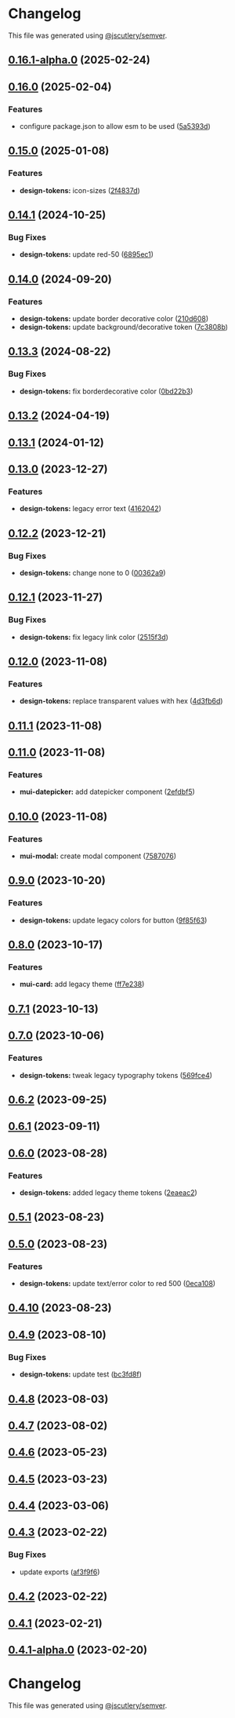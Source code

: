 # Changelog

This file was generated using [@jscutlery/semver](https://github.com/jscutlery/semver).

## [0.16.1-alpha.0](https://github.com/Availity/element/compare/@availity/design-tokens@0.16.0...@availity/design-tokens@0.16.1-alpha.0) (2025-02-24)

## [0.16.0](https://github.com/Availity/element/compare/@availity/design-tokens@0.15.0...@availity/design-tokens@0.16.0) (2025-02-04)


### Features

* configure package.json to allow esm to be used ([5a5393d](https://github.com/Availity/element/commit/5a5393de761f52608e714dd94a05106937dd95db))

## [0.15.0](https://github.com/Availity/element/compare/@availity/design-tokens@0.14.1...@availity/design-tokens@0.15.0) (2025-01-08)


### Features

* **design-tokens:** icon-sizes ([2f4837d](https://github.com/Availity/element/commit/2f4837d48265fe0e9c5faf8a0aaecd98ff207bc2))

## [0.14.1](https://github.com/Availity/element/compare/@availity/design-tokens@0.14.0...@availity/design-tokens@0.14.1) (2024-10-25)


### Bug Fixes

* **design-tokens:** update red-50 ([6895ec1](https://github.com/Availity/element/commit/6895ec176f83686ce8b96a31a053f834ec3205b7))

## [0.14.0](https://github.com/Availity/element/compare/@availity/design-tokens@0.13.3...@availity/design-tokens@0.14.0) (2024-09-20)


### Features

* **design-tokens:**  update border decorative color ([210d608](https://github.com/Availity/element/commit/210d608ce0c0e816800b52d82d513165e941839b))
* **design-tokens:** update background/decorative token ([7c3808b](https://github.com/Availity/element/commit/7c3808bec9cf47f25f27678d5947134c2859ece6))

## [0.13.3](https://github.com/Availity/element/compare/@availity/design-tokens@0.13.2...@availity/design-tokens@0.13.3) (2024-08-22)


### Bug Fixes

* **design-tokens:** fix borderdecorative color ([0bd22b3](https://github.com/Availity/element/commit/0bd22b31efa52116e22bc22359bd31b504f47b78))

## [0.13.2](https://github.com/Availity/element/compare/@availity/design-tokens@0.13.1...@availity/design-tokens@0.13.2) (2024-04-19)

## [0.13.1](https://github.com/Availity/element/compare/@availity/design-tokens@0.13.0...@availity/design-tokens@0.13.1) (2024-01-12)

## [0.13.0](https://github.com/Availity/element/compare/@availity/design-tokens@0.12.2...@availity/design-tokens@0.13.0) (2023-12-27)


### Features

* **design-tokens:** legacy error text ([4162042](https://github.com/Availity/element/commit/416204278761f03356391c02f5301d9f598d5686))

## [0.12.2](https://github.com/Availity/element/compare/@availity/design-tokens@0.12.1...@availity/design-tokens@0.12.2) (2023-12-21)


### Bug Fixes

* **design-tokens:** change none to 0 ([00362a9](https://github.com/Availity/element/commit/00362a9cfc7dd1a3b6b9d29fa92f849de2f566ee))

## [0.12.1](https://github.com/Availity/element/compare/@availity/design-tokens@0.12.0...@availity/design-tokens@0.12.1) (2023-11-27)

### Bug Fixes

- **design-tokens:** fix legacy link color ([2515f3d](https://github.com/Availity/element/commit/2515f3d342977e97a79250d412f4e3c4e459f137))

## [0.12.0](https://github.com/Availity/element/compare/@availity/design-tokens@0.11.1...@availity/design-tokens@0.12.0) (2023-11-08)

### Features

- **design-tokens:** replace transparent values with hex ([4d3fb6d](https://github.com/Availity/element/commit/4d3fb6ded412ff30dbc76fbc054b356ad6e31245))

## [0.11.1](https://github.com/Availity/element/compare/@availity/design-tokens@0.11.0...@availity/design-tokens@0.11.1) (2023-11-08)

## [0.11.0](https://github.com/Availity/element/compare/@availity/design-tokens@0.10.0...@availity/design-tokens@0.11.0) (2023-11-08)

### Features

- **mui-datepicker:** add datepicker component ([2efdbf5](https://github.com/Availity/element/commit/2efdbf5112583c4322d588823f0ce0b7227fde6f))

## [0.10.0](https://github.com/Availity/element/compare/@availity/design-tokens@0.9.0...@availity/design-tokens@0.10.0) (2023-11-08)

### Features

- **mui-modal:** create modal component ([7587076](https://github.com/Availity/element/commit/75870768799c5014161f173c8b61f0f245570952))

## [0.9.0](https://github.com/Availity/element/compare/@availity/design-tokens@0.8.0...@availity/design-tokens@0.9.0) (2023-10-20)

### Features

- **design-tokens:** update legacy colors for button ([9f85f63](https://github.com/Availity/element/commit/9f85f630fd501aa682612b5b8074d311372f854e))

## [0.8.0](https://github.com/Availity/element/compare/@availity/design-tokens@0.7.1...@availity/design-tokens@0.8.0) (2023-10-17)

### Features

- **mui-card:** add legacy theme ([ff7e238](https://github.com/Availity/element/commit/ff7e2381c686f27cfc6ada02b1a4c315a28c90a5))

## [0.7.1](https://github.com/Availity/element/compare/@availity/design-tokens@0.7.0...@availity/design-tokens@0.7.1) (2023-10-13)

## [0.7.0](https://github.com/Availity/element/compare/@availity/design-tokens@0.6.2...@availity/design-tokens@0.7.0) (2023-10-06)

### Features

- **design-tokens:** tweak legacy typography tokens ([569fce4](https://github.com/Availity/element/commit/569fce46d00f7ed6cc1e7d4b91477de1f10ff57c))

## [0.6.2](https://github.com/Availity/element/compare/@availity/design-tokens@0.6.1...@availity/design-tokens@0.6.2) (2023-09-25)

## [0.6.1](https://github.com/Availity/element/compare/@availity/design-tokens@0.6.0...@availity/design-tokens@0.6.1) (2023-09-11)

## [0.6.0](https://github.com/Availity/element/compare/@availity/design-tokens@0.5.1...@availity/design-tokens@0.6.0) (2023-08-28)

### Features

- **design-tokens:** added legacy theme tokens ([2eaeac2](https://github.com/Availity/element/commit/2eaeac262f9e74d68e37f4642a48a6763d2aea5f))

## [0.5.1](https://github.com/Availity/element/compare/@availity/design-tokens@0.5.0...@availity/design-tokens@0.5.1) (2023-08-23)

## [0.5.0](https://github.com/Availity/element/compare/@availity/design-tokens@0.4.10...@availity/design-tokens@0.5.0) (2023-08-23)

### Features

- **design-tokens:** update text/error color to red 500 ([0eca108](https://github.com/Availity/element/commit/0eca1084de107aa6fd31b78c28a8d3fb58c06bfe))

## [0.4.10](https://github.com/Availity/element/compare/@availity/design-tokens@0.4.9...@availity/design-tokens@0.4.10) (2023-08-23)

## [0.4.9](https://github.com/Availity/element/compare/@availity/design-tokens@0.4.8...@availity/design-tokens@0.4.9) (2023-08-10)

### Bug Fixes

- **design-tokens:** update test ([bc3fd8f](https://github.com/Availity/element/commit/bc3fd8ff7cd8f4ffefdf05c9ce8357e3efe8bab3))

## [0.4.8](https://github.com/Availity/element/compare/@availity/design-tokens@0.4.7...@availity/design-tokens@0.4.8) (2023-08-03)

## [0.4.7](https://github.com/Availity/element/compare/@availity/design-tokens@0.4.6...@availity/design-tokens@0.4.7) (2023-08-02)

## [0.4.6](https://github.com/Availity/element/compare/@availity/design-tokens@0.4.5...@availity/design-tokens@0.4.6) (2023-05-23)

## [0.4.5](https://github.com/Availity/element/compare/@availity/design-tokens@0.4.4...@availity/design-tokens@0.4.5) (2023-03-23)

## [0.4.4](https://github.com/Availity/element/compare/@availity/design-tokens@0.4.3...@availity/design-tokens@0.4.4) (2023-03-06)

## [0.4.3](https://github.com/Availity/element/compare/@availity/design-tokens@0.4.2...@availity/design-tokens@0.4.3) (2023-02-22)

### Bug Fixes

- update exports ([af3f9f6](https://github.com/Availity/element/commit/af3f9f6715132b020bf96881dbc70906738bcda7))

## [0.4.2](https://github.com/Availity/element/compare/@availity/design-tokens@0.4.1...@availity/design-tokens@0.4.2) (2023-02-22)

## [0.4.1](https://github.com/Availity/element/compare/@availity/design-tokens@0.4.0...@availity/design-tokens@0.4.1) (2023-02-21)

## [0.4.1-alpha.0](https://github.com/Availity/element/compare/@availity/design-tokens@0.4.0...@availity/design-tokens@0.4.1-alpha.0) (2023-02-20)

# Changelog

This file was generated using [@jscutlery/semver](https://github.com/jscutlery/semver).
